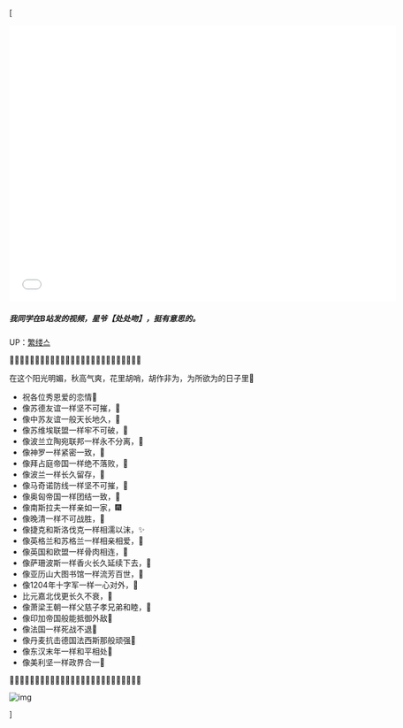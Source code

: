 [<article class="markdown-body">
<iframe allowfullscreen="true" border="0" frameborder="no" framespacing="0" height="500px" scrolling="no" src="//player.bilibili.com/player.html?aid=85478796&amp;cid=148580235&amp;page=1" width="700px"> </iframe>
<h5 id="我同学在b站发的视频星爷处处吻挺有意思的">我同学在B站发的视频，星爷【处处吻】，挺有意思的。</h5>
<p>UP：<a href="https://space.bilibili.com/485519957">繁缕스</a></p>
<p>🍕🍔🍟🌭🍿🥓🥚🥞🍳🍞🎈🎆🎇✨🎉🎊🎃🎄🎋🎍🚓🚕🚙🚒🚎🚌</p>
<p>在这个阳光明媚，秋高气爽，花里胡哨，胡作非为，为所欲为的日子里🍕</p>
<ul>
<li>祝各位秀恩爱的恋情🍔</li>
<li>像苏德友谊一样坚不可摧，🍟</li>
<li>像中苏友谊一般天长地久，🌭</li>
<li>像苏维埃联盟一样牢不可破，🍿</li>
<li>像波兰立陶宛联邦一样永不分离，🥓</li>
<li>像神罗一样紧密一致，🥚</li>
<li>像拜占庭帝国一样绝不落败，🥞</li>
<li>像波兰一样长久留存，🍳</li>
<li>像马奇诺防线一样坚不可摧，🍞</li>
<li>像奥匈帝国一样团结一致，🎈</li>
<li>像南斯拉夫一样亲如一家，🎆</li>
<li>像晚清一样不可战胜，🎇</li>
<li>像捷克和斯洛伐克一样相濡以沫，✨</li>
<li>像英格兰和苏格兰一样相亲相爱，🎉</li>
<li>像英国和欧盟一样骨肉相连，🎊</li>
<li>像萨珊波斯一样香火长久延续下去，🎃</li>
<li>像亚历山大图书馆一样流芳百世，🎄</li>
<li>像1204年十字军一样一心对外，🎋</li>
<li>比元嘉北伐更长久不衰，🎍</li>
<li>像萧梁王朝一样父慈子孝兄弟和睦，🚓</li>
<li>像印加帝国般能抵御外敌🚕</li>
<li>像法国一样死战不退🚙</li>
<li>像丹麦抗击德国法西斯那般顽强🚎</li>
<li>像东汉末年一样和平相处🚒</li>
<li>像美利坚一样政界合一🚌</li>
</ul>
<p>🍕🍔🍟🌭🍿🥓🥚🥞🍳🍞🎈🎆🎇✨🎉🎊🎃🎄🎋🎍🚓🚕🚙🚒🚎🚌</p>
<p><img alt="img" src="https://lz.sinaimg.cn/osj1080/ebeef3aaly3gbwa5cuzscj20zk0k03zx.jpg"/></p>
</article>]